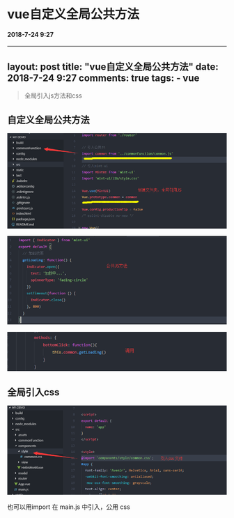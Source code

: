 # vue自定义全局公共方法
#### 2018-7-24 9:27
---
layout: post
title: "vue自定义全局公共方法"
date: 2018-7-24 9:27
comments: true
tags:
	- vue
---

> 全局引入js方法和css

## 自定义全局公共方法

![](/images/vue-g1.png)

![](/images/vue-g2.png)

![](/images/vue-g3.png)

## 全局引入css

![](/images/vue-g4.png)

也可以用import  在 main.js 中引入，公用 css